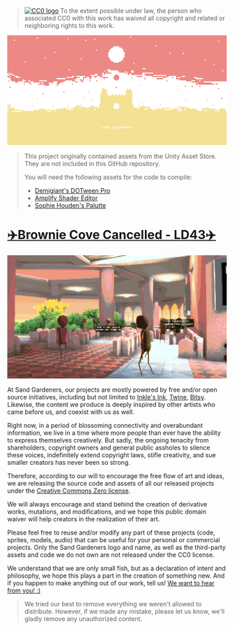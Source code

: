 >[![CC0 logo](https://licensebuttons.net/p/zero/1.0/88x31.png)](http://creativecommons.org/publicdomain/zero/1.0/)
>To the extent possible under law, the person who associated CC0 with this work has waived all copyright and related or neighboring rights to this work. 
  
[![sand gardeners banner](sg.png)](https://sandgardeners.itch.io/)

> This project originally contained assets from the Unity Asset Store. They are not included in this GitHub repository.  
>  
> You will need the following assets for the code to compile:
> - [Demigiant's DOTween Pro](https://assetstore.unity.com/packages/tools/visual-scripting/dotween-pro-32416)
> - [Amplify Shader Editor](https://assetstore.unity.com/packages/tools/visual-scripting/amplify-shader-editor-68570)
> - [Sophie Houden's Palutte](https://sophieh.itch.io/sophies-systems)
  
# [✈️Brownie Cove Cancelled - LD43✈️](https://sandgardeners.itch.io/brownie-cove-cancelled)

[![game's screenshot](bcc.png)](https://sandgardeners.itch.io/brownie-cove-cancelled)

At Sand Gardeners, our projects are mostly powered by free and/or open source initiatives, including but not limited to [Inkle's Ink](https://github.com/inkle/ink), [Twine](https://github.com/tweecode/twine), [Bitsy](https://github.com/le-doux/bitsy). Likewise, the content we produce is deeply inspired by other artists who came before us, and coexist with us as well. 
  
Right now, in a period of blossoming connectivity and overabundant information, we live in a time where more people than ever have the ability to express themselves creatively. But sadly, the ongoing tenacity from shareholders, copyright owners and general public assholes to silence these voices, indefinitely extend copyright laws, stifle creativity, and sue smaller creators has never been so strong.
  
Therefore, according to our will to encourage the free flow of art and ideas, we are releasing the source code and assets of all our released projects under the [Creative Commons Zero license](https://creativecommons.org/publicdomain/zero/1.0/).

We will always encourage and stand behind the creation of derivative works, mutations, and modifications, and we hope this public domain waiver will help creators in the realization of their art.

Please feel free to reuse and/or modify any part of these projects (code, sprites, models, audio) that can be useful for your personal or commercial projects. Only the Sand Gardeners logo and name, as well as the third-party assets and code we do not own are not released under the CC0 license.

We understand that we are only small fish, but as a declaration of intent and philosophy, we hope this plays a part in the creation of something new. And if you happen to make anything out of our work, tell us! [We want to hear from you! :)](mailto:sandgardeners@gmail.com)

> We tried our best to remove everything we weren't allowed to distribute. However, if we made any mistake, please let us know, we'll gladly remove any unauthorized content.